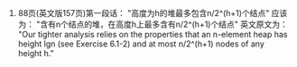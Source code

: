 1. 88页(英文版157页)第一段话：
"高度为h的堆最多包含n/2^(h+1)个结点"
应该为：
"含有n个结点的堆，在高度h上最多含有n/2^(h+1)个结点"
英文原文为：
"Our tighter analysis relies on the properties that an n-element heap has height lgn (see Exercise 6.1-2) and at most n/2^(h+1) nodes of any height h."